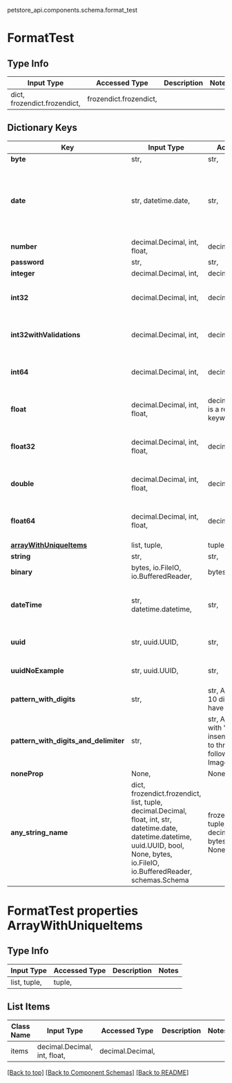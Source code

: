 petstore_api.components.schema.format_test
# FormatTest

## Type Info
Input Type | Accessed Type | Description | Notes
------------ | ------------- | ------------- | -------------
dict, frozendict.frozendict,  | frozendict.frozendict,  |  |

## Dictionary Keys
Key | Input Type | Accessed Type | Description | Notes
------------ | ------------- | ------------- | ------------- | -------------
**byte** | str,  | str,  |  |
**date** | str, datetime.date,  | str,  |  | value must conform to RFC-3339 full-date YYYY-MM-DD
**number** | decimal.Decimal, int, float,  | decimal.Decimal,  |  |
**password** | str,  | str,  |  |
**integer** | decimal.Decimal, int,  | decimal.Decimal,   | [optional]
**int32** | decimal.Decimal, int,  | decimal.Decimal,   | [optional] value must be a 32 bit integer
**int32withValidations** | decimal.Decimal, int,  | decimal.Decimal,   | [optional] value must be a 32 bit integer
**int64** | decimal.Decimal, int,  | decimal.Decimal,   | [optional] value must be a 64 bit integer
**float** | decimal.Decimal, int, float,  | decimal.Decimal,  this is a reserved python keyword | [optional] value must be a 32 bit float
**float32** | decimal.Decimal, int, float,  | decimal.Decimal,   | [optional] value must be a 32 bit float
**double** | decimal.Decimal, int, float,  | decimal.Decimal,   | [optional] value must be a 64 bit float
**float64** | decimal.Decimal, int, float,  | decimal.Decimal,   | [optional] value must be a 64 bit float
[**arrayWithUniqueItems**](#formattest-properties-arraywithuniqueitems) | list, tuple,  | tuple,   | [optional]
**string** | str,  | str,   | [optional]
**binary** | bytes, io.FileIO, io.BufferedReader,  | bytes, io.FileIO,   | [optional]
**dateTime** | str, datetime.datetime,  | str,   | [optional] value must conform to RFC-3339 date-time
**uuid** | str, uuid.UUID,  | str,   | [optional] value must be a uuid
**uuidNoExample** | str, uuid.UUID,  | str,   | [optional] value must be a uuid
**pattern_with_digits** | str,  | str,  A string that is a 10 digit number. Can have leading zeros. | [optional]
**pattern_with_digits_and_delimiter** | str,  | str,  A string starting with &#x27;image_&#x27; (case insensitive) and one to three digits following i.e. Image_01. | [optional]
**noneProp** | None,  | NoneClass,   | [optional]
**any_string_name** | dict, frozendict.frozendict, list, tuple, decimal.Decimal, float, int, str, datetime.date, datetime.datetime, uuid.UUID, bool, None, bytes, io.FileIO, io.BufferedReader, schemas.Schema | frozendict.frozendict, tuple, decimal.Decimal, str, bytes, BoolClass, NoneClass, FileIO | any string name can be used but the value must be the correct type | [optional]

# FormatTest properties ArrayWithUniqueItems

## Type Info
Input Type | Accessed Type | Description | Notes
------------ | ------------- | ------------- | -------------
list, tuple,  | tuple,  |  |

## List Items
Class Name | Input Type | Accessed Type | Description | Notes
------------- | ------------- | ------------- | ------------- | -------------
items | decimal.Decimal, int, float,  | decimal.Decimal,  |  |

[[Back to top]](#top) [[Back to Component Schemas]](../../../README.md#Component-Schemas) [[Back to README]](../../../README.md)
